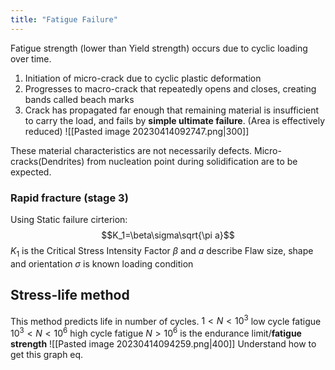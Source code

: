 ```yaml
---
title: "Fatigue Failure"
---
```

Fatigue strength (lower than Yield strength) occurs due to cyclic loading over time.
1. Initiation of micro-crack due to cyclic plastic deformation
2. Progresses to macro-crack that repeatedly opens and closes, creating bands called beach marks
3. Crack has propagated far enough that remaining material is insufficient to carry the load, and fails by **simple ultimate failure**. (Area is effectively reduced)
![[Pasted image 20230414092747.png|300]]

These material characteristics are not necessarily defects. Micro-cracks(Dendrites) from nucleation point during solidification are to be expected.

### Rapid fracture (stage 3)
Using Static failure cirterion:
$$K_1=\beta\sigma\sqrt{\pi a}$$
$K_1$ is the Critical Stress Intensity Factor
$\beta$ and $a$ describe Flaw size, shape and orientation
$\sigma$ is known loading condition
  
## Stress-life method
This method predicts life in number of cycles.
$1<N<10^3$ low cycle fatigue
$10^3<N<10^6$ high cycle fatigue
$N>10^6$ is the endurance limit/**fatigue strength**
![[Pasted image 20230414094259.png|400]]
Understand how to get this graph eq.